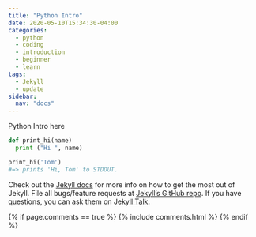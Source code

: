 ```yaml
---
title: "Python Intro"
date: 2020-05-10T15:34:30-04:00
categories:
  - python
  - coding
  - introduction
  - beginner
  - learn
tags:
  - Jekyll
  - update
sidebar:
  nav: "docs"
---
```


Python Intro here

```python
def print_hi(name)
  print ("Hi ", name)

print_hi('Tom')
#=> prints 'Hi, Tom' to STDOUT.
```

Check out the [Jekyll docs][jekyll-docs] for more info on how to get the most out of Jekyll. File all bugs/feature requests at [Jekyll’s GitHub repo][jekyll-gh]. If you have questions, you can ask them on [Jekyll Talk][jekyll-talk].

[jekyll-docs]: https://jekyllrb.com/docs/home
[jekyll-gh]:   https://github.com/jekyll/jekyll
[jekyll-talk]: https://talk.jekyllrb.com/

{% if page.comments == true %}
{% include comments.html %}
{% endif %}
